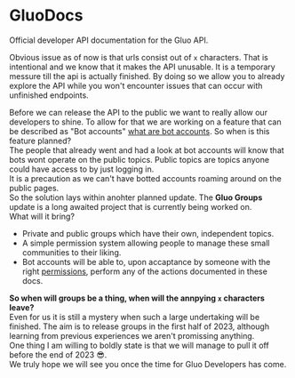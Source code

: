 # GluoDocs
Official developer API documentation for the Gluo API.
  
Obvious issue as of now is that urls consist out of `x` characters. That is intentional and we know that it makes the API unusable. It is a temporary messure till the api is actually finished. By doing so we allow you to already explore the API while you won't encounter issues that can occur with unfinished endpoints.  
  
Before we can release the API to the public we want to really allow our developers to shine. To allow for that we are working on a feature that can be described as "Bot accounts" [what are bot accounts](/docs/core/bot_accounts.md). So when is this feature planned?  
The people that already went and had a look at bot accounts will know that bots wont operate on the public topics. Public topics are topics anyone could have access to by just logging in.  
It is a precaution as we can't have botted accounts roaming around on the public pages.  
So the solution lays within anohter planned update. The **Gluo Groups** update is a long awaited project that is currently being worked on.  
What will it bring? 
- Private and public groups which have their own, independent topics. 
- A simple permission system allowing people to manage these small communities to their liking. 
- Bot accounts will be able to, upon accaptance by someone with the right [permissions](/docs/core/permissions.md#group-permissions), perform any of the actions documented in these docs. 

**So when will groups be a thing, when will the annpying `x` characters leave?**    
Even for us it is still a mystery when such a large undertaking will be finished. The aim is to release groups in the first half of 2023, although learning from previous experiences we aren't promissing anything.  
One thing I am willing to boldly state is that we will manage to pull it off before the end of 2023 😎.  
We truly hope we will see you once the time for Gluo Developers has come.
